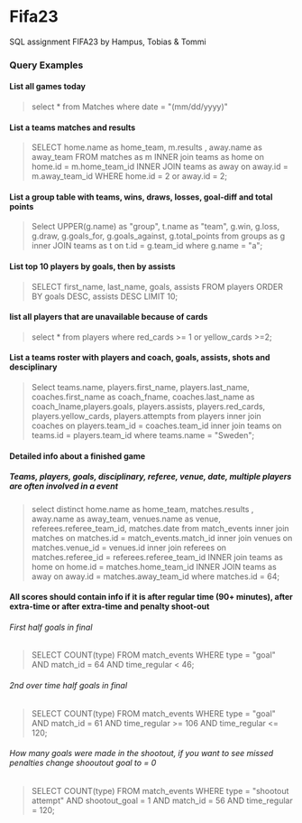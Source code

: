 # Fifa23

SQL assignment FIFA23 by Hampus, Tobias &amp; Tommi

### Query Examples

#### List all games today

> select \* from Matches
> where date = "(mm/dd/yyyy)"

#### List a teams matches and results

> SELECT home.name as home_team, m.results , away.name as away_team
> FROM matches as m
> INNER join teams as home
> on home.id = m.home_team_id
> INNER JOIN teams as away
> on away.id = m.away_team_id
> WHERE home.id = 2 or away.id = 2;

#### List a group table with teams, wins, draws, losses, goal-diff and total points

> Select UPPER(g.name) as "group", t.name as "team", g.win, g.loss, g.draw, g.goals_for, g.goals_against, g.total_points from groups as g
> inner JOIN teams as t
> on t.id = g.team_id
> where g.name = "a";

#### List top 10 players by goals, then by assists

> SELECT first_name, last_name, goals, assists
> FROM players
> ORDER BY goals DESC, assists DESC
> LIMIT 10;

#### list all players that are unavailable because of cards

> select \* from players
> where red_cards >= 1 or yellow_cards >=2;

#### List a teams roster with players and coach, goals, assists, shots and desciplinary

> Select teams.name, players.first_name, players.last_name, coaches.first_name as coach_fname, coaches.last_name as coach_lname,players.goals, players.assists, players.red_cards, players.yellow_cards, players.attempts from players
> inner join coaches
> on players.team_id = coaches.team_id
> inner join teams
> on teams.id = players.team_id
> where teams.name = "Sweden";

#### Detailed info about a finished game

##### Teams, players, goals, disciplinary, referee, venue, date, multiple players are often involved in a event

> select distinct home.name as home_team, matches.results , away.name as away_team, venues.name as venue, referees.referee_team_id, matches.date from match_events
> inner join matches
> on matches.id = match_events.match_id
> inner join venues
> on matches.venue_id = venues.id
> inner join referees
> on matches.referee_id = referees.referee_team_id
> INNER join teams as home
> on home.id = matches.home_team_id
> INNER JOIN teams as away
> on away.id = matches.away_team_id
> where matches.id = 64;

#### All scores should contain info if it is after regular time (90+ minutes), after extra-time or after extra-time and penalty shoot-out

###### First half goals in final

> SELECT COUNT(type)
> FROM match_events
> WHERE type = "goal"
> AND match_id = 64
> AND time_regular < 46;

###### 2nd over time half goals in final

> SELECT COUNT(type)
> FROM match_events
> WHERE type = "goal"
> AND match_id = 61
> AND time_regular >= 106
> AND time_regular <= 120;

###### How many goals were made in the shootout, if you want to see missed penalties change shooutout goal to = 0

> SELECT COUNT(type)
> FROM match_events
> WHERE type = "shootout attempt"
> AND shootout_goal = 1
> AND match_id = 56
> AND time_regular = 120;
